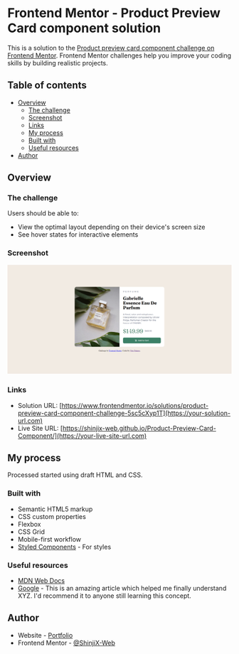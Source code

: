 # Frontend Mentor - Product Preview Card component solution

This is a solution to the [Product preview card component challenge on Frontend Mentor](https://www.frontendmentor.io/challenges/product-preview-card-component-GO7UmttRfa). Frontend Mentor challenges help you improve your coding skills by building realistic projects. 

## Table of contents

- [Overview](#overview)
  - [The challenge](#the-challenge)
  - [Screenshot](#screenshot)
  - [Links](#links)
  - [My process](#my-process)
  - [Built with](#built-with)
  - [Useful resources](#useful-resources)
- [Author](#author)

## Overview

### The challenge

Users should be able to:

- View the optimal layout depending on their device's screen size
- See hover states for interactive elements

### Screenshot

![](/images/screenshot1.png)

### Links

- Solution URL: [https://www.frontendmentor.io/solutions/product-preview-card-component-challenge-5sc5cXyp1T](https://your-solution-url.com)
- Live Site URL: [https://shinjix-web.github.io/Product-Preview-Card-Component/](https://your-live-site-url.com)

## My process

Processed started using draft HTML and CSS.

### Built with

- Semantic HTML5 markup
- CSS custom properties
- Flexbox
- CSS Grid
- Mobile-first workflow
- [Styled Components](https://styled-components.com/) - For styles

### Useful resources

- [MDN Web Docs](https://developer.mozilla.org/en-US/)
- [Google](https://www.google.com) - This is an amazing article which helped me finally understand XYZ. I'd recommend it to anyone still learning this concept.


## Author

- Website - [Portfolio](https://www.natecorner.com)
- Frontend Mentor - [@ShinjiX-Web](https://www.frontendmentor.io/profile/yourusername)



